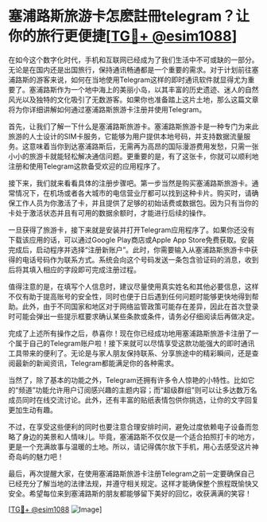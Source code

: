 # 塞浦路斯旅游卡怎麽註冊telegram？让你的旅行更便捷[[TG💪+ @esim1088](https://t.me/s/esim1088)]

在如今这个数字化时代，手机和互联网已经成为了我们生活中不可或缺的一部分。无论是在国内还是出国旅行，保持通讯畅通都是一个重要的需求。对于计划前往塞浦路斯的游客来说，如何在当地使用Telegram这样的即时通讯软件就显得尤为重要了。塞浦路斯作为一个地中海上的美丽小岛，以其丰富的历史遗迹、迷人的自然风光以及独特的文化吸引了无数游客。如果你也准备踏上这片土地，那么这篇文章将为你详细讲解如何通过塞浦路斯旅游卡注册并使用Telegram。

首先，让我们了解一下什么是塞浦路斯旅游卡。塞浦路斯旅游卡是一种专门为来此旅游的人士设计的SIM卡服务，它能够为用户提供本地号码，并支持数据流量服务。这意味着当你到达塞浦路斯后，无需再为高昂的国际漫游费用发愁，只需一张小小的旅游卡就能轻松解决通信问题。更重要的是，有了这张卡，你就可以顺利地注册和使用Telegram这款备受欢迎的应用程序了。

接下来，我们就来看看具体的注册步骤吧。第一步当然是购买塞浦路斯旅游卡。通常情况下，在机场或者各大城市的电信营业厅都可以找到这种卡片。购买时，请确保工作人员为你激活了卡，并且提供了足够的初始话费或数据包。因为只有当你的卡处于激活状态并且有可用的数据余额时，才能进行后续的操作。

一旦获得了旅游卡，接下来就是安装并打开Telegram应用程序了。如果你还没有下载该应用的话，可以通过Google Play商店或Apple App Store免费获取。安装完成后，启动程序并选择“注册新账户”。此时，你需要输入从塞浦路斯旅游卡中获得的电话号码作为联系方式。系统会向这个号码发送一条包含验证码的消息，收到后将其填入相应的字段即可完成注册过程。

值得注意的是，在填写个人信息时，建议尽量使用真实姓名和其他必要信息，这样不仅有助于提高账号的安全性，同时也便于日后遇到任何问题时能够更快地得到帮助。此外，由于不同国家和地区对于网络监管政策可能存在差异，因此在首次登录时可能会弹出一些提示框要求确认某些条款或条件，请务必仔细阅读后再做决定。

完成了上述所有操作之后，恭喜你！现在你已经成功地用塞浦路斯旅游卡注册了一个属于自己的Telegram账户啦！接下来就可以尽情享受这款功能强大的即时通讯工具带来的便利了。无论是与家人朋友保持联系、分享旅途中的精彩瞬间，还是查阅最新的新闻资讯，Telegram都能满足你的各种需求。

当然了，除了基本的功能之外，Telegram还拥有许多令人惊艳的小特性。比如它的“频道”功能允许用户订阅感兴趣的主题内容；而“超级群组”则可以让多达数万名成员同时在线交流讨论。此外，还有丰富的贴纸表情包供你挑选，让你的文字回复更加生动有趣。

不过，在享受这些便利的同时也要注意合理安排时间，避免过度依赖电子设备而忽略了身边的美景和人情味儿。毕竟，塞浦路斯不仅仅是一个适合拍照打卡的地方，更是一个充满故事与温暖的土地。所以，请记得偶尔放下手机，用心去感受这片神奇岛屿的魅力吧！

最后，再次提醒大家，在使用塞浦路斯旅游卡注册Telegram之前一定要确保自己已经充分了解当地的法律法规，并遵守相关规定。这样才能确保整个旅程既愉快又安全。希望每位来到塞浦路斯的朋友都能够留下美好的回忆，收获满满的笑容！

[[TG💪+ @esim1088](https://t.me/s/esim1088) ![Image](https://i.postimg.cc/4NQfJmqS/Snipaste-2025-05-13-00-14-12.png)]